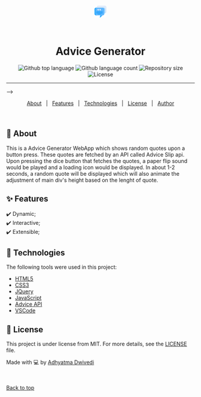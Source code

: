 <div align="center" id="top"> 
  <img src="images/comment-solid.png" alt="Advice Generator" />

  &#xa0;
</div>

<h1 align="center">Advice Generator</h1>

<p align="center">
  <img alt="Github top language" src="https://img.shields.io/github/languages/top/r00kieAd/advice-generator?color=56BEB8">

  <img alt="Github language count" src="https://img.shields.io/github/languages/count/r00kieAd/advice-generator?color=56BEB8">

  <img alt="Repository size" src="https://img.shields.io/github/repo-size/r00kieAd/advice-generator?color=56BEB8">

  <img alt="License" src="https://img.shields.io/github/license/r00kieAd/advice-generator?color=56BEB8">
</p>
<hr> -->

<p align="center">
  <a href="#dart-about">About</a> &#xa0; | &#xa0; 
  <a href="#sparkles-features">Features</a> &#xa0; | &#xa0;
  <a href="#rocket-technologies">Technologies</a> &#xa0; | &#xa0;
  <a href="#memo-license">License</a> &#xa0; | &#xa0;
  <a href="https://github.com/r00kieAd" target="_blank">Author</a>
</p>

<br>

## :dart: About ##

This is a Advice Generator WebApp which shows random quotes upon a button press. These quotes are fetched by an API called Advice Slip api. Upon pressing the dice button that fetches the quotes, a paper flip sound would be played and a loading icon would be displayed. In about 1-2 seconds, a random quote will be displayed which will also animate the adjustment of main div's height based on the lenght of quote.

## :sparkles: Features ##

:heavy_check_mark: Dynamic;\
:heavy_check_mark: Interactive;\
:heavy_check_mark: Extensible;

## :rocket: Technologies ##

The following tools were used in this project:

- [HTML5](https://www.w3schools.com/html/default.asp)
- [CSS3](https://www.w3schools.com/css/default.asp)
- [JQuery](https://www.w3schools.com/jquery/default.asp)
- [JavaScript](https://www.w3schools.com/js/default.asp)
- [Advice API](https://api.adviceslip.com/)
- [VSCode](https://code.visualstudio.com/)

## :memo: License ##

This project is under license from MIT. For more details, see the [LICENSE](LICENSE) file.


Made with :computer: by <a href="https://github.com/r00kieAd" target="_blank">Adhyatma Dwivedi</a>

&#xa0;

<a href="#top">Back to top</a>
